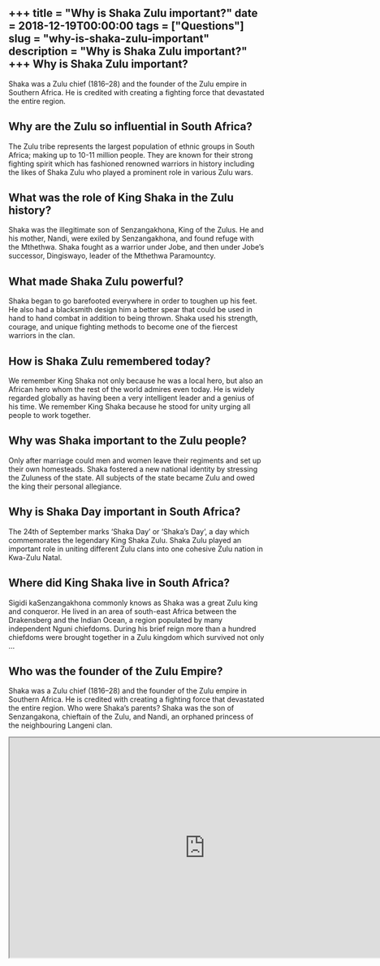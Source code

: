 +++
title = "Why is Shaka Zulu important?"
date = 2018-12-19T00:00:00
tags = ["Questions"]
slug = "why-is-shaka-zulu-important"
description = "Why is Shaka Zulu important?"
+++
Why is Shaka Zulu important?
----------------------------

Shaka was a Zulu chief (1816–28) and the founder of the Zulu empire in Southern Africa. He is credited with creating a fighting force that devastated the entire region.

Why are the Zulu so influential in South Africa?
------------------------------------------------

The Zulu tribe represents the largest population of ethnic groups in South Africa; making up to 10-11 million people. They are known for their strong fighting spirit which has fashioned renowned warriors in history including the likes of Shaka Zulu who played a prominent role in various Zulu wars.

What was the role of King Shaka in the Zulu history?
----------------------------------------------------

Shaka was the illegitimate son of Senzangakhona, King of the Zulus. He and his mother, Nandi, were exiled by Senzangakhona, and found refuge with the Mthethwa. Shaka fought as a warrior under Jobe, and then under Jobe’s successor, Dingiswayo, leader of the Mthethwa Paramountcy.

What made Shaka Zulu powerful?
------------------------------

Shaka began to go barefooted everywhere in order to toughen up his feet. He also had a blacksmith design him a better spear that could be used in hand to hand combat in addition to being thrown. Shaka used his strength, courage, and unique fighting methods to become one of the fiercest warriors in the clan.

How is Shaka Zulu remembered today?
-----------------------------------

We remember King Shaka not only because he was a local hero, but also an African hero whom the rest of the world admires even today. He is widely regarded globally as having been a very intelligent leader and a genius of his time. We remember King Shaka because he stood for unity urging all people to work together.

Why was Shaka important to the Zulu people?
-------------------------------------------

Only after marriage could men and women leave their regiments and set up their own homesteads. Shaka fostered a new national identity by stressing the Zuluness of the state. All subjects of the state became Zulu and owed the king their personal allegiance.

Why is Shaka Day important in South Africa?
-------------------------------------------

The 24th of September marks ‘Shaka Day’ or ‘Shaka’s Day’, a day which commemorates the legendary King Shaka Zulu. Shaka Zulu played an important role in uniting different Zulu clans into one cohesive Zulu nation in Kwa-Zulu Natal.

Where did King Shaka live in South Africa?
------------------------------------------

Sigidi kaSenzangakhona commonly knows as Shaka was a great Zulu king and conqueror. He lived in an area of south-east Africa between the Drakensberg and the Indian Ocean, a region populated by many independent Nguni chiefdoms. During his brief reign more than a hundred chiefdoms were brought together in a Zulu kingdom which survived not only …

Who was the founder of the Zulu Empire?
---------------------------------------

Shaka was a Zulu chief (1816–28) and the founder of the Zulu empire in Southern Africa. He is credited with creating a fighting force that devastated the entire region. Who were Shaka’s parents? Shaka was the son of Senzangakona, chieftain of the Zulu, and Nandi, an orphaned princess of the neighbouring Langeni clan.

<iframe allow="accelerometer; autoplay; clipboard-write; encrypted-media; gyroscope; picture-in-picture" allowfullscreen="" class="__youtube_prefs__  epyt-is-override  no-lazyload" data-no-lazy="1" data-origheight="433" data-origwidth="770" data-skipgform_ajax_framebjll="" height="433" id="_ytid_64369" loading="lazy" src="https://www.youtube.com/embed/tnWAMbfavZQ?enablejsapi=1&autoplay=0&cc_load_policy=0&cc_lang_pref=&iv_load_policy=1&loop=0&modestbranding=0&rel=1&fs=1&playsinline=0&autohide=2&theme=dark&color=red&controls=1&" title="YouTube player" width="770"></iframe>